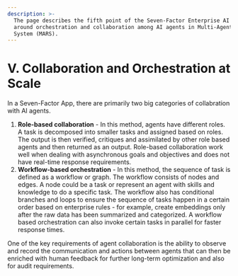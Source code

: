```yaml
---
description: >-
  The page describes the fifth point of the Seven-Factor Enterprise AI App
  around orchestration and collaboration among AI agents in Multi-Agent RAG
  System (MARS).
---
```


# V. Collaboration and Orchestration at Scale

In a Seven-Factor App, there are primarily two big categories of collabration with AI agents.

1. **Role-based collaboration** - In this method, agents have different roles. A task is decomposed into smaller tasks and assigned based on roles. The output is then verified, critiques and assimilated by other role based agents and then returned as an output. Role-based collaboration work well when dealing with asynchronous goals and objectives and does not have real-time response requirements.&#x20;
2. **Workflow-based orchestration** - In this method, the sequence of task is defined as a workflow or graph. The workflow consists of nodes and edges. A node could be a task or represent an agent with skills and knowledge to do a specific task. The workflow also has conditional branches and loops to ensure the sequence of tasks happen in a certain order based on enterprise rules - for example, create embeddings only after the raw data has been summarized and categorized. A workflow based orchestration can also invoke certain tasks in parallel for faster response times.

One of the key requirements of agent collaboration is the ability to observe and record the communication and actions between agents that can then be enriched with human feedback for further long-term optimization and also for audit requirements.
